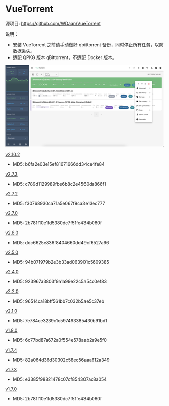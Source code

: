 # VueTorrent

源项目: <https://github.com/WDaan/VueTorrent>

说明：

- 安装 VueTorrent 之前请手动做好 qbittorrent 备份，同时停止所有任务，以防数据丢失。
- 适配 QPKG 版本 qBittorrent，不适配 Docker 版本。

![vuetorrent](/vuetorrent/screenshot-desktop.png)

[v2.10.2](https://github.com/Jay-Young/qpkg/releases/tag/v2.10.2_vuetorrent)

- MD5: b6fa2e03e15ef81671666dd34ce4fe84

[v2.7.3](https://github.com/Jay-Young/qpkg/releases/tag/v2.7.3_vuetorrent)

- MD5: c789d1129989fbe6b8c2e4560da866f1

[v2.7.2](https://github.com/Jay-Young/qpkg/releases/tag/v2.7.2_vuetorrent)

- MD5: f30768930ca71a5e067f9ca3e13ec777

[v2.7.0](https://github.com/Jay-Young/qpkg/releases/tag/v2.7.0_vuetorrent)

- MD5: 2b781f10e1fd5380dc7f51fe434b060f

[v2.6.0](https://github.com/Jay-Young/qpkg/releases/tag/v2.6.0_vuetorrent)

- MD5: ddc6625e836f8404660dd49cf6527a66

[v2.5.0](https://github.com/Jay-Young/qpkg/releases/tag/v2.5.0_vuetorrent)

- MD5: 94b071979b2e3b33ad063901c5609385

[v2.4.0](https://github.com/Jay-Young/qpkg/releases/tag/v2.4.0_vuetorrent)

- MD5: 923967a3803f9a1a99e22c5a54c0ef83

[v2.2.0](https://github.com/Jay-Young/qpkg/releases/tag/v2.2.0_vuetorrent)

- MD5: 96514ca18bff561bb7c032b5ae5c37eb

[v2.1.0](https://github.com/Jay-Young/qpkg/releases/tag/v2.1.0_vuetorrent)

- MD5: 7e784ce3239c1c597493385430b91bd1

[v1.8.0](https://github.com/Jay-Young/qpkg/releases/tag/v1.8.0_vuetorrent)

- MD5: 6c77bd87a672a0f554e578aab2a9e5f0

[v1.7.4](https://github.com/Jay-Young/qpkg/releases/tag/v1.7.4_vuetorrent)

- MD5: 82a064d36d30302c58ec56aaa612a349

[v1.7.3](https://github.com/Jay-Young/qpkg/releases/tag/v1.7.3)

- MD5: e3385f98821478c07cf854307ac8a054

[v1.7.0](/vuetorrent/build/vuetorrent_1.7.0.qpkg)

- MD5: 2b781f10e1fd5380dc7f51fe434b060f
